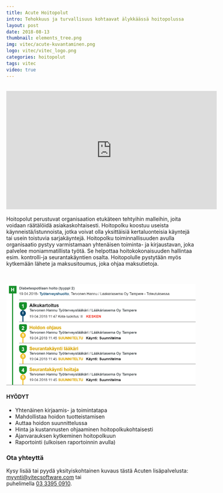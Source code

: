 ```yaml
---
title: Acute Hoitopolut
intro: Tehokkuus ja turvallisuus kohtaavat älykkäässä hoitopolussa
layout: post
date: 2018-08-13
thumbnail: elements_tree.png
img: vitec/acute-kuvantaminen.png
logo: vitec/vitec_logo.png
categories: hoitopolut
tags: vitec
video: true
---
```


<br/>

<iframe width="560" height="315" src="https://www.youtube.com/embed/oUxrGjOpOCI" frameborder="0" allow="autoplay; encrypted-media" allowfullscreen></iframe>

<br/>

Hoitopolut perustuvat organisaation etukäteen tehtyihin malleihin, joita voidaan räätälöidä asiakaskohtaisesti. 
Hoitopolku koostuu useista käynneistä/istunnoista, jotka voivat olla yksittäisiä kertaluonteisia käyntejä tai usein toistuvia sarjakäyntejä. 
Hoitopolku toiminnallisuuden avulla organisaatio pystyy varmistamaan yhtenäisen toiminta- ja kirjaustavan, joka palvelee moniammatillista työtä.
Se helpottaa hoitokokonaisuuden hallintaa esim. kontrolli-ja seurantakäyntien osalta. Hoitopolulle pystytään myös kytkemään lähete ja maksusitoumus, joka ohjaa maksutietoja. 

<br/>

![Hoitopolku](/portfolio/vitec/acute_hoitopolku.png)

#### HYÖDYT

- Yhtenäinen kirjaamis- ja toimintatapa
- Mahdollistaa hoidon tuotteistamisen
- Auttaa hoidon suunnittelussa
- Hinta ja kustannusten ohjaaminen hoitopolkukohtaisesti
- Ajanvarauksen kytkeminen hoitopolkuun
- Raportointi (ulkoisen raportoinnin avulla)


### Ota yhteyttä

Kysy lisää tai pyydä yksityiskohtainen kuvaus tästä Acuten lisäpalvelusta: 
[myynti@vitecsoftware.com](mailto://myynti@vitecsoftware.com) tai  
puhelimella [03 3395 0910](tel://+358333950910).
